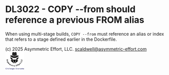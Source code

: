 # DL3022 - COPY --from should reference a previous FROM alias

When using multi-stage builds, `COPY --from` must reference an alias or index
that refers to a stage defined earlier in the Dockerfile.

(c) 2025 Asymmetric Effort, LLC. <scaldwell@asymmetric-effort.com>
[<img src="../img/asymmetric-effort.png" alt="Asymmetric Effort logo" width="60" height="60">](https://asymmetric-effort.com/)
